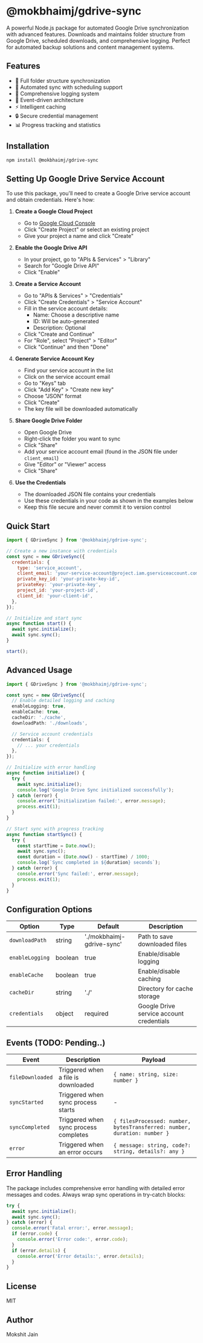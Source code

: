 # @mokbhaimj/gdrive-sync

A powerful Node.js package for automated Google Drive synchronization with advanced features. Downloads and maintains folder structure from Google Drive, scheduled downloads, and comprehensive logging. Perfect for automated backup solutions and content management systems.

## Features

- 📁 Full folder structure synchronization
- 🔄 Automated sync with scheduling support
- 📝 Comprehensive logging system
- 🚀 Event-driven architecture
- ⚡ Intelligent caching
- 🔒 Secure credential management
- 📊 Progress tracking and statistics

## Installation

```bash
npm install @mokbhaimj/gdrive-sync
```

## Setting Up Google Drive Service Account

To use this package, you'll need to create a Google Drive service account and obtain credentials. Here's how:

1. **Create a Google Cloud Project**

   - Go to [Google Cloud Console](https://console.cloud.google.com/projectselector/iam-admin/serviceaccounts/create?walkthrough_id=iam--create-service-account#step_index=1)
   - Click "Create Project" or select an existing project
   - Give your project a name and click "Create"

2. **Enable the Google Drive API**

   - In your project, go to "APIs & Services" > "Library"
   - Search for "Google Drive API"
   - Click "Enable"

3. **Create a Service Account**

   - Go to "APIs & Services" > "Credentials"
   - Click "Create Credentials" > "Service Account"
   - Fill in the service account details:
     - Name: Choose a descriptive name
     - ID: Will be auto-generated
     - Description: Optional
   - Click "Create and Continue"
   - For "Role", select "Project" > "Editor"
   - Click "Continue" and then "Done"

4. **Generate Service Account Key**

   - Find your service account in the list
   - Click on the service account email
   - Go to "Keys" tab
   - Click "Add Key" > "Create new key"
   - Choose "JSON" format
   - Click "Create"
   - The key file will be downloaded automatically

5. **Share Google Drive Folder**

   - Open Google Drive
   - Right-click the folder you want to sync
   - Click "Share"
   - Add your service account email (found in the JSON file under `client_email`)
   - Give "Editor" or "Viewer" access
   - Click "Share"

6. **Use the Credentials**
   - The downloaded JSON file contains your credentials
   - Use these credentials in your code as shown in the examples below
   - Keep this file secure and never commit it to version control

## Quick Start

```javascript
import { GDriveSync } from '@mokbhaimj/gdrive-sync';

// Create a new instance with credentials
const sync = new GDriveSync({
  credentials: {
    type: 'service_account',
    client_email: 'your-service-account@project.iam.gserviceaccount.com',
    private_key_id: 'your-private-key-id',
    privateKey: 'your-private-key',
    project_id: 'your-project-id',
    client_id: 'your-client-id',
  },
});

// Initialize and start sync
async function start() {
  await sync.initialize();
  await sync.sync();
}

start();
```

## Advanced Usage

```typescript
import { GDriveSync } from '@mokbhaimj/gdrive-sync';

const sync = new GDriveSync({
  // Enable detailed logging and caching
  enableLogging: true,
  enableCache: true,
  cacheDir: './cache',
  downloadPath: './downloads',

  // Service account credentials
  credentials: {
    // ... your credentials
  },
});

// Initialize with error handling
async function initialize() {
  try {
    await sync.initialize();
    console.log('Google Drive Sync initialized successfully');
  } catch (error) {
    console.error('Initialization failed:', error.message);
    process.exit(1);
  }
}

// Start sync with progress tracking
async function startSync() {
  try {
    const startTime = Date.now();
    await sync.sync();
    const duration = (Date.now() - startTime) / 1000;
    console.log(`Sync completed in ${duration} seconds`);
  } catch (error) {
    console.error('Sync failed:', error.message);
    process.exit(1);
  }
}
```

## Configuration Options

| Option          | Type    | Default                   | Description                              |
| --------------- | ------- | ------------------------- | ---------------------------------------- |
| `downloadPath`  | string  | './mokbhaimj-gdrive-sync' | Path to save downloaded files            |
| `enableLogging` | boolean | true                      | Enable/disable logging                   |
| `enableCache`   | boolean | true                      | Enable/disable caching                   |
| `cacheDir`      | string  | './'                      | Directory for cache storage              |
| `credentials`   | object  | required                  | Google Drive service account credentials |

## Events (TODO: Pending..)

| Event            | Description                           | Payload                                                                  |
| ---------------- | ------------------------------------- | ------------------------------------------------------------------------ |
| `fileDownloaded` | Triggered when a file is downloaded   | `{ name: string, size: number }`                                         |
| `syncStarted`    | Triggered when sync process starts    | -                                                                        |
| `syncCompleted`  | Triggered when sync process completes | `{ filesProcessed: number, bytesTransferred: number, duration: number }` |
| `error`          | Triggered when an error occurs        | `{ message: string, code?: string, details?: any }`                      |

## Error Handling

The package includes comprehensive error handling with detailed error messages and codes. Always wrap sync operations in try-catch blocks:

```javascript
try {
  await sync.initialize();
  await sync.sync();
} catch (error) {
  console.error('Fatal error:', error.message);
  if (error.code) {
    console.error('Error code:', error.code);
  }
  if (error.details) {
    console.error('Error details:', error.details);
  }
}
```

## License

MIT

## Author

Mokshit Jain
